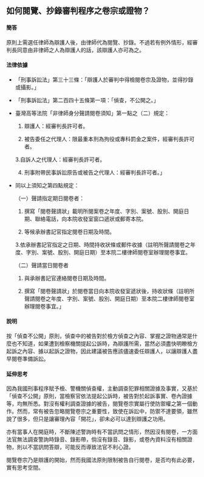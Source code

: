 ## 如何閱覽、抄錄審判程序之卷宗或證物？

#### 簡答

原則上需選任律師為辯護人後，由律師代為閱覽、抄錄。不過若有例外情形，經審判長同意由非律師之人為辯護人的話，該辯護人亦可為之。

#### 法律依據

* 「刑事訴訟法」第三十三條：「辯護人於審判中得檢閱卷宗及證物，並得抄錄或攝影。」

* 「刑事訴訟法」第二百四十五條第一項：「偵查，不公開之。」

* 臺灣高等法院「非律師身分聲請閱卷須知」第一點之（二）規定：

   1. 辯護人：經審判長許可者。

   2. 被告委任之代理人：限最重本刑為拘役或專科罰金之案件，經審判長許可者。

   3.自訴人之代理人：經審判長許可者。

   4. 刑事附帶民事訴訟原告或被告之代理人：經審判長許可者。」

* 同以上須知之第四點規定：

   （一）聲請指定期日閱卷者：

   1. 撰寫「閱卷聲請狀」載明所閱案卷之年度、字別、案號、股別、開庭日期、聯絡電話，向本院收發室窗口遞狀或郵寄本院。

   2. 等候承辦書記官指定閱卷日期及時間。

   3.依承辦書記官指定之日期、時間持收狀條或郵件收據（註明所聲請閱卷之年度、字別、案號、股別、開庭日期）至本院二樓律師閱卷室辦理閱卷事宜。

   （二）聲請當日閱卷者

   1. 與承辦書記官連絡閱卷日期及時間。

   2. 撰寫「閱卷聲請狀」於閱卷當日向本院收發室遞狀後，持收狀條（註明所聲請閱卷之年度、字別、案號、股別、開庭日期）至本院二樓律師閱卷室辦理閱卷事宜。」

#### 說明

按「偵查不公開」原則，偵查中的被告對於檢方偵查之內容、掌握之證物通常是什麼也不知道，如果遭到檢察機關提起公訴時，為辯護所需，當然必須盡快明瞭檢方起訴之內容、據以起訴之證物，因此建議被告應該儘速委任辯護人，以讓辯護人盡早閱卷準備訴訟。

#### 延伸思考

因為我國刑事程序賦予檢、警機關偵查權，主動調查犯罪相關證據及事實，又基於「偵查不公開」原則，當檢察官依法提起公訴時，被告對於起訴事實、卷內證據等，均無所悉。對沒有權利調查證據的被告，閱覽卷宗實屬行使防禦權之第一個動作。然而，常有被告忽略閱覽卷宗之重要性，致使在訴訟中，防禦不達要領，雖然說了很多，但只是讓審理內容「開花」，卻未必可以達到辯護之功用。

亦有當事人在開庭時，不斷陳述警詢時有不當訊問之情形，然因沒有閱卷，一方面法官無法調查警詢時錄音、錄影帶，倘沒有錄音、錄影，或卷內資料沒有相關證物，則以不當訊問答辯，可能反而導致法官不利心證。

閱覽卷宗乃是辯護的開始，然而我國法原則限制被告自行閱卷，是否均有此必要，實有思考空間。
